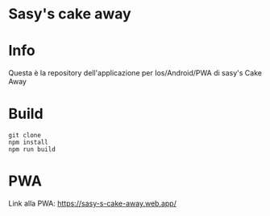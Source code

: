 # Sasy's cake away

# Info

Questa è la repository dell'applicazione per Ios/Android/PWA di sasy's Cake Away

# Build

```console
git clone 
npm install
npm run build
```
# PWA

Link alla PWA: https://sasy-s-cake-away.web.app/
